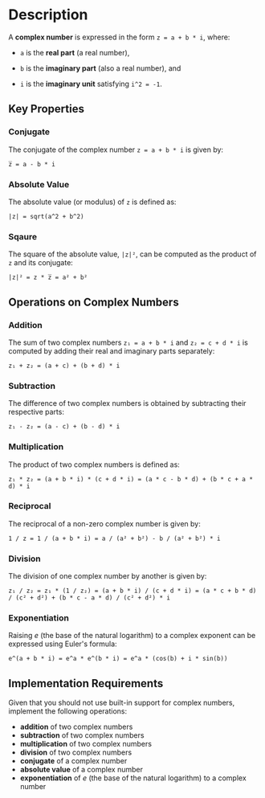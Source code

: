 # Description

A **complex number** is expressed in the form `z = a + b * i`, where:

- `a` is the **real part** (a real number),

- `b` is the **imaginary part** (also a real number), and

- `i` is the **imaginary unit** satisfying `i^2 = -1`.

## Key Properties

### Conjugate

The conjugate of the complex number `z = a + b * i` is given by:

```plaintext
z̅ = a - b * i
```

### Absolute Value

The absolute value (or modulus) of `z` is defined as:

```plaintext
|z| = sqrt(a^2 + b^2)
```

### Sqaure

The square of the absolute value, `|z|²`, can be computed as the product of `z` and its conjugate:

```plaintext
|z|² = z * z̅ = a² + b²
```

## Operations on Complex Numbers

### Addition

The sum of two complex numbers `z₁ = a + b * i` and `z₂ = c + d * i` is computed by adding their real and imaginary parts separately:

```plaintext
z₁ + z₂ = (a + c) + (b + d) * i
```

### Subtraction

The difference of two complex numbers is obtained by subtracting their respective parts:

```plaintext
z₁ - z₂ = (a - c) + (b - d) * i
```

### Multiplication

The product of two complex numbers is defined as:

```plaintext
z₁ * z₂ = (a + b * i) * (c + d * i) = (a * c - b * d) + (b * c + a * d) * i
```

### Reciprocal

The reciprocal of a non-zero complex number is given by:

```plaintext
1 / z = 1 / (a + b * i) = a / (a² + b²) - b / (a² + b²) * i
```

### Division

The division of one complex number by another is given by:

```plaintext
z₁ / z₂ = z₁ * (1 / z₂) = (a + b * i) / (c + d * i) = (a * c + b * d) / (c² + d²) + (b * c - a * d) / (c² + d²) * i
```

### Exponentiation

Raising _e_ (the base of the natural logarithm) to a complex exponent can be expressed using Euler's formula:

```plaintext
e^(a + b * i) = e^a * e^(b * i) = e^a * (cos(b) + i * sin(b))
```

## Implementation Requirements

Given that you should not use built-in support for complex numbers, implement the following operations:

- **addition** of two complex numbers
- **subtraction** of two complex numbers
- **multiplication** of two complex numbers
- **division** of two complex numbers
- **conjugate** of a complex number
- **absolute value** of a complex number
- **exponentiation** of _e_ (the base of the natural logarithm) to a complex number
